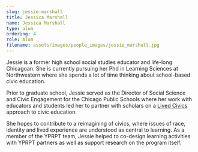 ```yaml
---
slug: jessie-marshall
title: Jessica Marshall 
name: Jessica Marshall 
type: alum
ordering: 4
role: Alum
filename: assets/images/people_images/jessie_marshall.jpg
---
```


Jessie is a former high school social studies educator and life-long Chicagoan. She is currently pursuing her Phd in Learning Sciences at Northwestern where she spends a lot of time thinking about school-based civic education. 

Prior to graduate school, Jessie served as the Director of Social Science and Civic Engagement for the Chicago Public Schools where her work with educators and students led her to partner with scholars on a <a href="https://www.civicsurvey.org/sites/default/files/publications/LetsGoThere_Paper_V17.pdf" target="_blank">Lived Civics</a> approach to civic education.  

She hopes to contribute to a reimagining of civics, where issues of race, identity and lived experience are understood as central to learning.  As a member of the YPRPT team, Jessie helped to co-design learning activities with YPRPT partners as well as support research on the program itself. 
